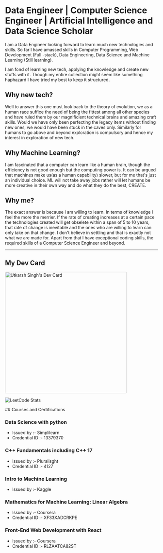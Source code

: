 # Data Engineer | Computer Science Engineer | Artificial Intelligence and Data Science Scholar

I am a Data Engineer looking forward to learn much new technologies and skills. So far I have amassed skills in Computer Programming, Web Development (Full -stack), Data Engineering, Data Science and Machine Learning (Still learning).

I am fond of learning new tech, applying the knowledge and create new stuffs with it. Though my entire collection might seem like something haphazard I have tried my best to keep it structured.

## Why new tech?

Well to answer this one must look back to the theory of evolution, we as a human race suffice the need of being the fittest among all other species and have ruled them by our magnificient technical brains and amazing craft skills. Would we have only been perfecting the legacy items without finding new ones, we would have been stuck in the caves only. Similarly for humans to go above and beyond exploration is compulsory and hence my interest in exploration of new tech.

## Why Machine Learning?

I am fascinated that a computer can learn like a human brain, though the efficiency is not good enough but the computing power is. It can be argued that machines make us(as a human capability) slower, but for me that's just an individual choice. ML will not take away jobs rather will let humans be more creative in their own way and do what they do the best, CREATE.

## Why me?

The exact answer is because I am willing to learn. In terms of knowledge I feel the more the merrier. If the rate of creating increases at a certain pace the technologies created will get obselete within a span of 5 to 10 years, that rate of change is inevitable and the ones who are willing to learn can only take on that change. I don't believe in settling and that is exactly not what we are made for.
Apart from that I have exceptional coding skills, the required skills of a Computer Science Engineer and beyond.

---

## My Dev Card 
<p>
<a href="https://app.daily.dev/eternalAbyss"><img src="https://api.daily.dev/devcards/320b54469cd2482d9f4bfe8758cc6fc3.png?r=m8n" width="400" alt="Utkarsh Singh's Dev Card"/></a>

![LeetCode Stats](https://leetcard.jacoblin.cool/codingcerebrum?theme=dark&font=Source%20Code%20Pro&ext=heatmap)
</p>
## Courses and Certifications

### Data Science with python

* Issued by :- Simplilearn
* Credential ID :- 13379370

### C++ Fundamentals including C++ 17

* Issued by :- Pluralisght
* Credential ID :- 4127

### Intro to Machine Learning

* Issued by :- Kaggle

### Mathematics for Machine Learning: Linear Algebra

* Issued by :- Coursera
* Credential ID :- XF33XADCRKPE

### Front-End Web Development with React

* Issued by :- Coursera
* Credential ID :- RLZAATCA82ST
